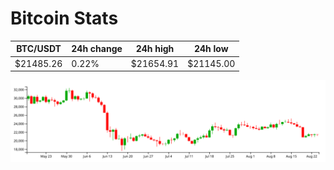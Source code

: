 # Bitcoin Stats

BTC/USDT|24h change|24h high|24h low|
|---|---|---|---|
|$21485.26|0.22%|$21654.91|$21145.00|

<img src="./chart.svg">
